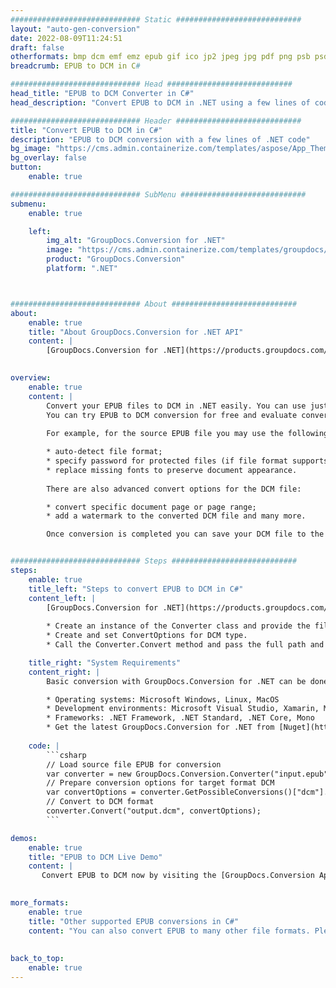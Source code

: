 ```yaml
---
############################# Static ############################
layout: "auto-gen-conversion"
date: 2022-08-09T11:24:51
draft: false
otherformats: bmp dcm emf emz epub gif ico jp2 jpeg jpg pdf png psb psd svg svgz tex tga tif tiff webp wmf wmz xps
breadcrumb: EPUB to DCM in C#

############################# Head ############################
head_title: "EPUB to DCM Converter in C#"
head_description: "Convert EPUB to DCM in .NET using a few lines of code. Use the GroupDocs Document Conversion API to convert over 160 file formats."

############################# Header ############################
title: "Convert EPUB to DCM in C#"
description: "EPUB to DCM conversion with a few lines of .NET code"
bg_image: "https://cms.admin.containerize.com/templates/aspose/App_Themes/V3/images/bg/header1.png"
bg_overlay: false
button:
    enable: true

############################# SubMenu ############################
submenu:
    enable: true

    left:
        img_alt: "GroupDocs.Conversion for .NET"
        image: "https://cms.admin.containerize.com/templates/groupdocs/images/product-logos/90x90-noborder/groupdocs-conversion-net.png"
        product: "GroupDocs.Conversion"
        platform: ".NET"



############################# About ############################
about:
    enable: true
    title: "About GroupDocs.Conversion for .NET API"
    content: |
        [GroupDocs.Conversion for .NET](https://products.groupdocs.com/conversion/net/) can be used to convert Microsoft Word, Excel, PowerPoint, PDF, Visio and other formats. GroupDocs.Conversion is a standalone API that is suitable for back-end and internal systems where high performance is required. It does not depend on any software such as Microsoft or Open Office.
    

overview:
    enable: true
    content: |
        Convert your EPUB files to DCM in .NET easily. You can use just a couple of C# code lines in any platform of your choice like - Windows, Linux, macOS.
        You can try EPUB to DCM conversion for free and evaluate conversion results quality.  Along with simple file conversion scenarios you can try more advanced options for loading source EPUB file and for saving output DCM result. 
        
        For example, for the source EPUB file you may use the following load options:

        * auto-detect file format;
        * specify password for protected files (if file format supports it);
        * replace missing fonts to preserve document appearance.
        
        There are also advanced convert options for the DCM file:

        * convert specific document page or page range;
        * add a watermark to the converted DCM file and many more.

        Once conversion is completed you can save your DCM file to the local file path or any third-party storage like FTP, Amazon S3, Google Drive, Dropbox etc. Please note - to convert EPUB to DCM there is no need for any additional software installed - like MS Office, Open Office, Adobe Acrobat Reader etc.


############################# Steps ############################
steps:
    enable: true
    title_left: "Steps to convert EPUB to DCM in C#"
    content_left: |
        [GroupDocs.Conversion for .NET](https://products.groupdocs.com/conversion/net/) makes it easy for developers to convert a EPUB file to DCM with a few lines of code.
        
        * Create an instance of the Converter class and provide the file EPUB with the full path
        * Create and set ConvertOptions for DCM type.
        * Call the Converter.Convert method and pass the full path and format (DCM) as a parameter

    title_right: "System Requirements"
    content_right: |
        Basic conversion with GroupDocs.Conversion for .NET can be done in just a few simple steps. Our APIs are supported on all major platforms and operating systems. Before executing the code below, make sure you have the following prerequisites installed on your system.

        * Operating systems: Microsoft Windows, Linux, MacOS
        * Development environments: Microsoft Visual Studio, Xamarin, MonoDevelop
        * Frameworks: .NET Framework, .NET Standard, .NET Core, Mono
        * Get the latest GroupDocs.Conversion for .NET from [Nuget](https://www.nuget.org/packages/groupdocs.conversion)
         
    code: |
        ```csharp    
        // Load source file EPUB for conversion
        var converter = new GroupDocs.Conversion.Converter("input.epub");
        // Prepare conversion options for target format DCM
        var convertOptions = converter.GetPossibleConversions()["dcm"].ConvertOptions;
        // Convert to DCM format
        converter.Convert("output.dcm", convertOptions);
        ```

demos:
    enable: true
    title: "EPUB to DCM Live Demo"
    content: |
       Convert EPUB to DCM now by visiting the [GroupDocs.Conversion App](https://products.groupdocs.app/conversion/family) website. Online demo has the following advantages
          

more_formats:
    enable: true
    title: "Other supported EPUB conversions in C#"
    content: "You can also convert EPUB to many other file formats. Please see the list below."
       
       
back_to_top:
    enable: true
---
```

